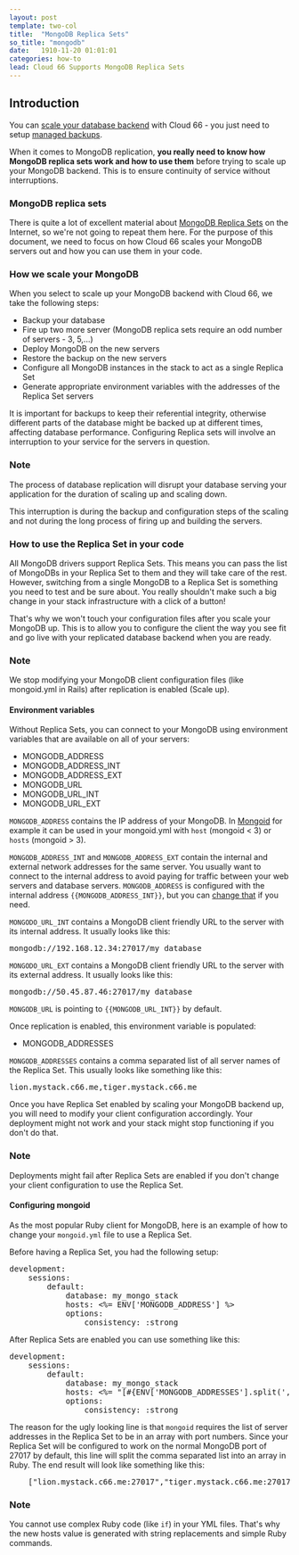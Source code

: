 ```yaml
---
layout: post
template: two-col
title:  "MongoDB Replica Sets"
so_title: "mongodb"
date:   1910-11-20 01:01:01
categories: how-to
lead: Cloud 66 Supports MongoDB Replica Sets
---
```



## Introduction
You can [scale your database backend](/stack-features/database-replication.html) with Cloud 66 - you just need to setup [managed backups](/stack-features/db-backup.html).

When it comes to MongoDB replication, **you really need to know how MongoDB replica sets work and how to use them** before trying to scale up your MongoDB backend. This is to ensure continuity of service without interruptions.

### MongoDB replica sets
There is quite a lot of excellent material about [MongoDB Replica Sets](http://docs.mongodb.org/manual/replication/) on the Internet, so we're not going to repeat them here. For the purpose of this document, we need to focus on how Cloud 66 scales your MongoDB servers out and how you can use them in your code.

### How we scale your MongoDB
When you select to scale up your MongoDB backend with Cloud 66, we take the following steps:

- Backup your database
- Fire up two more server (MongoDB replica sets require an odd number of servers - 3, 5,...)
- Deploy MongoDB on the new servers
- Restore the backup on the new servers
- Configure all MongoDB instances in the stack to act as a single Replica Set
- Generate appropriate environment variables with the addresses of the Replica Set servers

It is important for backups to keep their referential integrity, otherwise different parts of the database might be backed up at different times, affecting database performance. Configuring Replica sets will involve an interruption to your service for the servers in question.

<div class="notice notice-danger">
	<h3>Note</h3>
	<p>The process of database replication will disrupt your database serving your application for the duration of scaling up and scaling down.</p>
</div>

This interruption is during the backup and configuration steps of the scaling and not during the long process of firing up and building the servers.

### How to use the Replica Set in your code
All MongoDB drivers support Replica Sets. This means you can pass the list of MongoDBs in your Replica Set to them and they will take care of the rest. However, switching from a single MongoDB to a Replica Set is something you need to test and be sure about. You really shouldn't make such a big change in your stack infrastructure with a click of a button!

That's why we won't touch your configuration files after you scale your MongoDB up. This is to allow you to configure the client the way you see fit and go live with your replicated database backend when you are ready.

<div class="notice">
	<h3>Note</h3>
	<p>We stop modifying your MongoDB client configuration files (like mongoid.yml in Rails) after replication is enabled (Scale up).</p>
</div>

#### Environment variables
Without Replica Sets, you can connect to your MongoDB using environment variables that are available on all of your servers:

* MONGODB\_ADDRESS
* MONGODB\_ADDRESS\_INT
* MONGODB\_ADDRESS\_EXT
* MONGODB\_URL
* MONGODB\_URL\_INT
* MONGODB\_URL\_EXT

`MONGODB_ADDRESS` contains the IP address of your MongoDB. In [Mongoid](http://mongoid.org/en/mongoid/index.html) for example it can be used in your mongoid.yml with `host` (mongoid < 3) or `hosts` (mongoid > 3).

`MONGODB_ADDRESS_INT` and `MONGODB_ADDRESS_EXT` contain the internal and external network addresses for the same server. You usually want to connect to the internal address to avoid paying for traffic between your web servers and database servers. `MONGODB_ADDRESS` is configured with the internal address <code>\{\{MONGODB\_ADDRESS\_INT\}\}</code>, but you can [change that](/stack-features/env-vars.html) if you need.

`MONGODO_URL_INT` contains a MongoDB client friendly URL to the server with its internal address. It usually looks like this:

<pre class="terminal">mongodb://192.168.12.34:27017/my_database</pre>

`MONGODO_URL_EXT` contains a MongoDB client friendly URL to the server with its external address. It usually looks like this:

<pre class="terminal">mongodb://50.45.87.46:27017/my_database</pre>

`MONGODB_URL` is pointing to <code>\{\{MONGODB\_URL\_INT}\}</code> by default.

Once replication is enabled, this environment variable is populated:

* MONGODB\_ADDRESSES

`MONGODB_ADDRESSES` contains a comma separated list of all server names of the Replica Set. This usually looks like something like this:

<pre class="terminal">lion.mystack.c66.me,tiger.mystack.c66.me</pre>

Once you have Replica Set enabled by scaling your MongoDB backend up, you will need to modify your client configuration accordingly. Your deployment might not work and your stack might stop functioning if you don't do that.

<div class="notice notice-danger">
	<h3>Note</h3>
	<p>Deployments might fail after Replica Sets are enabled if you don't change your client configuration to use the Replica Set.</p>
</div>

#### Configuring mongoid
As the most popular Ruby client for MongoDB, here is an example of how to change your `mongoid.yml` file to use a Replica Set.

Before having a Replica Set, you had the following setup:

<pre class="terminal">
development:
	sessions:
		default:
			database: my_mongo_stack
			hosts: &lt;%= ENV['MONGODB_ADDRESS'] %&gt;
			options:
				consistency: :strong
</pre>

After Replica Sets are enabled you can use something like this:

<pre class="terminal">
development:
	sessions:
		default:
			database: my_mongo_stack
			hosts: &lt;%= "[#{ENV['MONGODB_ADDRESSES'].split(',').map {|addr| "\"#{addr}:27017\""}.join(',')}]" %&gt;
			options:
				consistency: :strong
</pre>

The reason for the ugly looking line is that `mongoid` requires the list of server addresses in the Replica Set to be in an array with port numbers. Since your Replica Set will be configured to work on the normal MongoDB port of 27017 by default, this line will split the comma separated list into an array in Ruby. The end result will look like something like this:

<pre class="terminal">
	["lion.mystack.c66.me:27017","tiger.mystack.c66.me:27017"]
</pre>

<div class="notice">
	<h3>Note</h3>
	<p>You cannot use complex Ruby code (like <code>if</code>) in your YML files. That's why the new hosts value is generated with string replacements and simple Ruby commands.</p>
</div>
